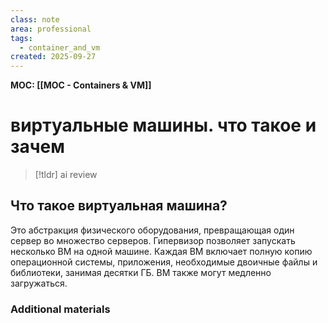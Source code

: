 ```yaml
---
class: note
area: professional
tags:
  - container_and_vm
created: 2025-09-27
---
```

**MOC: [[MOC - Containers & VM]]**

# виртуальные машины. что такое и зачем

> [!tldr] ai review
> 

## Что такое виртуальная машина?

Это абстракция физического оборудования, превращающая один сервер во множество серверов. Гипервизор позволяет запускать несколько ВМ на одной машине. Каждая ВМ включает полную копию операционной системы, приложения, необходимые двоичные файлы и библиотеки, занимая десятки ГБ. ВМ также могут медленно загружаться.

### Additional materials